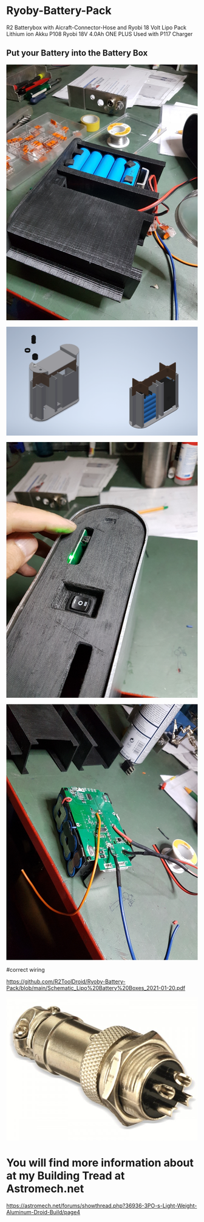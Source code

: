 # Ryoby-Battery-Pack
R2 Batterybox with Aicraft-Connector-Hose and Ryobi 18 Volt Lipo Pack 
Lithium ion Akku P108 Ryobi 18V 4.0Ah ONE PLUS 
 Used with P117 Charger

## Put your Battery into the Battery Box

![BoxCAD](/images/batt-box-01.jpg)

![BoxBattPack](/images/batt-pack.PNG)

![Switch](/images/lipo-switch.jpg)

![Motifikation](/images/lipo.motification.jpg)

#correct wiring
 
https://github.com/R2ToolDroid/Ryoby-Battery-Pack/blob/main/Schematic_Lipo%20Battery%20Boxes_2021-01-20.pdf

![Knurled-Connector](/images/aircraft-connector.jpg)

# You will find more information about at my Building Tread at Astromech.net

https://astromech.net/forums/showthread.php?36936-3PO-s-Light-Weight-Aluminum-Droid-Build/page4
